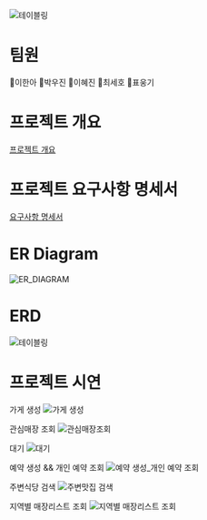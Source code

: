 ![테이블링](https://github.com/beyond-sw-camp/be07-1st-7team-Tabling/assets/55376327/39212172-3b71-472f-a5ca-0a6d8444481d)

# 팀원
👻이한아 👻박우진 👻이혜진 👻최세호 👻표웅기

# 프로젝트 개요
[프로젝트 개요](https://github.com/beyond-sw-camp/be07-1st-7team-Tabling/blob/main/PDF%20file/Project_outline.pdf)

# 프로젝트 요구사항 명세서
[요구사항 명세서](https://github.com/beyond-sw-camp/be07-1st-7team-Tabling/blob/main/PDF%20file/Software%20Requirements%20Specification.pdf)

# ER Diagram
![ER_DIAGRAM](https://github.com/beyond-sw-camp/be07-1st-7team-Tabling/assets/55376327/012edcd3-04dc-4ae3-bb4f-ec307c077eb5)

# ERD
![테이블링](https://github.com/beyond-sw-camp/be07-1st-7team-Tabling/assets/55376327/ba9c4e5e-bc79-4143-b88b-7424cdc134b7)

# 프로젝트 시연
가게 생성
![가게 생성](https://github.com/beyond-sw-camp/be07-1st-7team-Tabling/assets/55376327/50abbe12-c6d5-4e46-b6cd-ad25c0de214c)

관심매장 조회
![관심매장조회](https://github.com/beyond-sw-camp/be07-1st-7team-Tabling/assets/55376327/6eeb3535-3887-4782-aa58-1707e7d57077)

대기
![대기](https://github.com/beyond-sw-camp/be07-1st-7team-Tabling/assets/55376327/4137bf1c-53d7-4fd0-8af9-0a9831d6e3d4)

예약 생성 && 개인 예약 조회
![예약 생성_개인 예약 조회](https://github.com/beyond-sw-camp/be07-1st-7team-Tabling/assets/55376327/309097bc-5d61-417b-b65c-aa0c0093a682)

주변식당 검색
![주변맛집 검색](https://github.com/beyond-sw-camp/be07-1st-7team-Tabling/assets/55376327/b08a84e6-2fd8-48d4-acf0-737be5f69279)

지역별 매장리스트 조회
![지역별 매장리스트 조회](https://github.com/beyond-sw-camp/be07-1st-7team-Tabling/assets/55376327/ca6e6aae-20b7-4f16-b0b9-55b9f804f98b)
